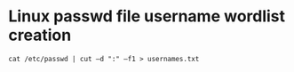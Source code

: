 # Linux passwd file username wordlist creation

    cat /etc/passwd | cut –d ":" –f1 > usernames.txt
